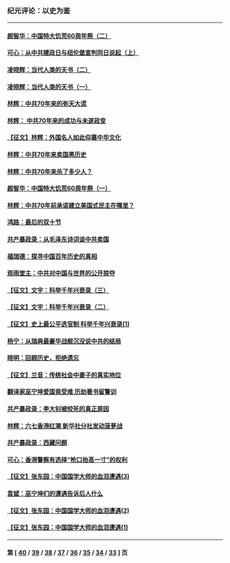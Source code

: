 ### 纪元评论：以史为鉴
---
#### [颜智华：中国特大饥荒60周年祭（二）](../../pages/nsc1028/n11584537.md) 
#### [可心：从中共建政日与纽伦堡宣判同日说起（上）](../../pages/nsc1028/n11575471.md) 
#### [凌晓辉：当代人类的天书（二）](../../pages/nsc1028/n11566782.md) 
#### [凌晓辉：当代人类的天书（一）](../../pages/nsc1028/n11564392.md) 
#### [林辉：中共70年来的弥天大谎](../../pages/nsc1028/n11563735.md) 
#### [林辉： 中共70年来的成功与未遂政变](../../pages/nsc1028/n11559430.md) 
#### [【征文】林辉：外国名人如此仰慕中华文化](../../pages/nsc1028/n11293517.md) 
#### [林辉：中共70年来卖国黑历史](../../pages/nsc1028/n11552181.md) 
#### [林辉：中共70年来杀了多少人？](../../pages/nsc1028/n11546701.md) 
#### [颜智华：中国特大饥荒60周年祭（一）](../../pages/nsc1028/n11543039.md) 
#### [林辉：中共70年前承诺建立美国式民主在哪里？](../../pages/nsc1028/n11541717.md) 
#### [鸿路：最后的双十节](../../pages/nsc1028/n11539563.md) 
#### [共产暴政录：从毛泽东诗词谈中共卖国](../../pages/nsc1028/n11539349.md) 
#### [福瑞德：探寻中国百年历史的真相](../../pages/nsc1028/n11538169.md) 
#### [观雨堂主：中共对中国与世界的公开掠夺](../../pages/nsc1028/n11528891.md) 
#### [【征文】文宇：科举千年兴衰录（三）](../../pages/nsc1028/n11234388.md) 
#### [【征文】文宇：科举千年兴衰录（二）](../../pages/nsc1028/n11234376.md) 
#### [【征文】史上最公平选官制 科举千年兴衰录(1)](../../pages/nsc1028/n11232880.md) 
#### [杨宁：从瑞典最豪华战舰沉没说中共的结局](../../pages/nsc1028/n11512510.md) 
#### [晓明：回顾历史，拒绝遗忘](../../pages/nsc1028/n11481511.md) 
#### [【征文】兰音：传统社会中妻子的真实地位](../../pages/nsc1028/n11262822.md) 
#### [翻译家巫宁坤爱国竟受难 历劫著书留警训](../../pages/nsc1028/n11478084.md) 
#### [共产暴政录：李大钊被绞死的真正原因](../../pages/nsc1028/n11477432.md) 
#### [林辉：六七香港红潮 新华社分社发动菠萝战](../../pages/nsc1028/n11473593.md) 
#### [共产暴政录：西藏问题](../../pages/nsc1028/n11470069.md) 
#### [可心：香港警察有选择“枪口抬高一寸”的权利](../../pages/nsc1028/n11462628.md) 
#### [【征文】张东园：中国国学大师的血泪遭遇(3)](../../pages/nsc1028/n11196827.md) 
#### [袁斌：巫宁坤们的遭遇告诉后人什么](../../pages/nsc1028/n11449283.md) 
#### [【征文】张东园：中国国学大师的血泪遭遇(2)](../../pages/nsc1028/n11196766.md) 
#### [【征文】张东园：中国国学大师的血泪遭遇(1)](../../pages/nsc1028/n11196004.md) 

---
#### 第 [ [40](./40.md) / [39](./39.md) / [38](./38.md) / [37](./37.md) / [36](./36.md) / [35](./35.md) / [34](./34.md) / [33](./33.md) ] 页
